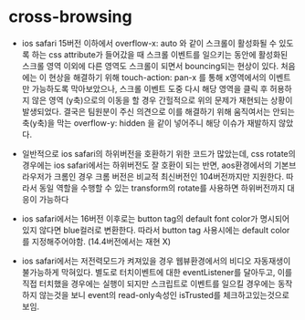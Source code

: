 # cross-browsing

- ios safari 15버전 이하에서 overflow-x: auto 와 같이 스크롤이 활성화될 수 있도록 하는 css attribute가 들어갔을 때 스크롤 이벤트를 일으키는 동안에 활성화된 스크롤 영역 이외에 다른 영역도 스크롤이 되면서 bouncing되는 현상이 있다. 처음에는 이 현상을 해결하기 위해 touch-action: pan-x 를 통해 x영역에서의 이벤트만 가능하도록 막아보았으나, 스크롤 이벤트 도중 다시 해당 영역을 클릭 후 허용하지 않은 영역 (y축)으로의 이동을 할 경우 간헐적으로 위의 문제가 재현되는 상황이 발생되었다. 결국은 팀원분이 주신 의견으로 이를 해결하기 위해 움직여서는 안되는 축(y축)을 막는 overflow-y: hidden 을 같이 넣어주니 해당 이슈가 재발하지 않았다.

- 일반적으로 ios safari의 하위버전을 호환하기 위한 코드가 많았는데, css rotate의 경우에는 ios safari에서는 하위버전도 잘 호환이 되는 반면, aos환경에서의 기본브라우저가 크롬인 경우 크롬 버전은 비교적 최신버전인 104버전까지만 지원한다. 따라서 동일 역할을 수행할 수 있는 transform의 rotate를 사용하면 하위버전까지 대응이 가능하다

- ios safari에서는 16버전 이후로는 button tag의 default font color가 명시되어있지 않다면 blue컬러로 변환한다. 따라서 button tag 사용시에는 default color를 지정해주어야함. (14.4버전에서는 재현 X)

- ios safari에서는 저전력모드가 켜져있을 경우 웹뷰환경에서의 비디오 자동재생이 불가능하게 막혀있다. 별도로 터치이벤트에 대한 eventListener를 달아두고, 이를 직접 터치했을 경우에는 실행이 되지만 스크립트로 이벤트를 일으킬 경우에는 동작하지 않는것을 보니 event의 read-only속성인 isTrusted를 체크하고있는것으로 보임.
